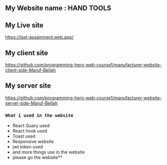

## My Website name : HAND TOOLS
## My Live site
https://last-assainment.web.app/
## My client site
https://github.com/programming-hero-web-course1/manufacturer-website-client-side-Maruf-Bellah
## My server site
https://github.com/programming-hero-web-course1/manufacturer-website-server-side-Maruf-Bellah


### `What i used in the website`

* React Quary used
* React hook used 
* Toast used
* Responsive website 
* jwt token used 
* and more things use in the website 
* please go the website**

